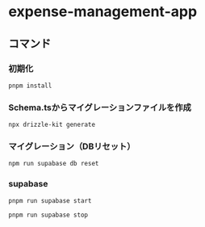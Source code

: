 # expense-management-app

## コマンド

### 初期化

```
pnpm install
```

### Schema.tsからマイグレーションファイルを作成

```
npx drizzle-kit generate
```

### マイグレーション（DBリセット）

```
npm run supabase db reset
```

### supabase

```
pnpm run supabase start
```

```
pnpm run supabase stop
```
